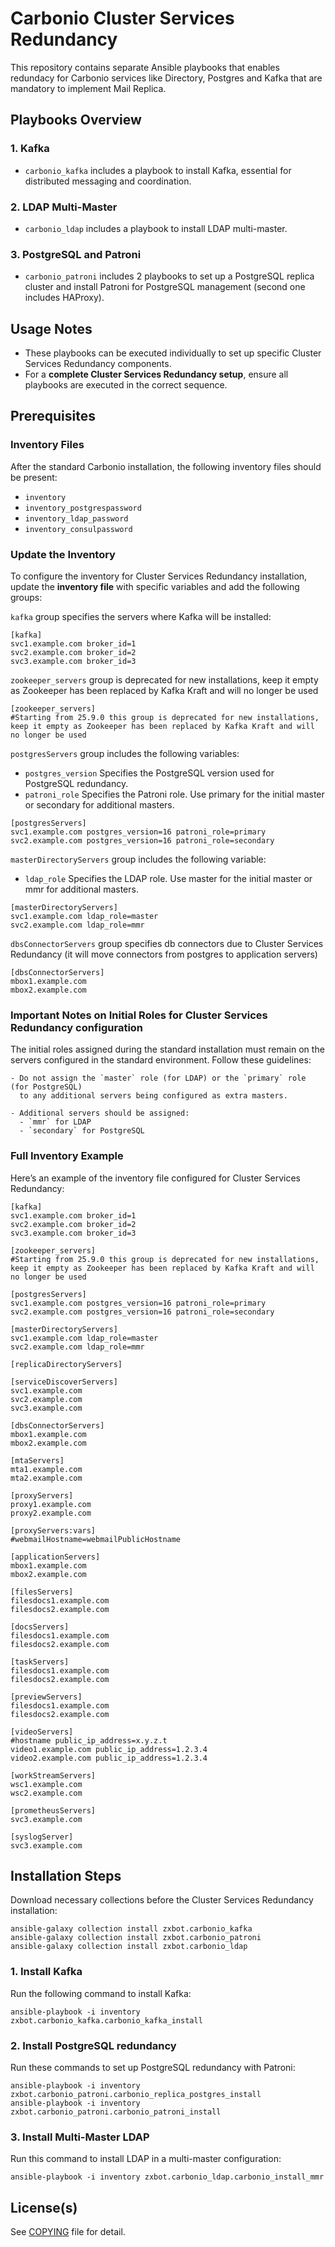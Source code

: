 # Carbonio Cluster Services Redundancy

This repository contains separate Ansible playbooks that enables redundacy for Carbonio services like Directory, Postgres and Kafka that are mandatory to implement Mail Replica.
## Playbooks Overview

### 1. **Kafka**
- `carbonio_kafka` includes a playbook to install Kafka, essential for distributed messaging and coordination.

### 2. **LDAP Multi-Master**
- `carbonio_ldap` includes a playbook to install LDAP multi-master.

### 3. **PostgreSQL and Patroni**
- `carbonio_patroni` includes 2 playbooks to set up a PostgreSQL replica cluster and install Patroni for PostgreSQL management (second one includes HAProxy).

## Usage Notes

- These playbooks can be executed individually to set up specific Cluster Services Redundancy components.
- For a **complete Cluster Services Redundancy setup**, ensure all playbooks are executed in the correct sequence.

## Prerequisites

### Inventory Files
After the standard Carbonio installation, the following inventory files should be present:
- `inventory`
- `inventory_postgrespassword`
- `inventory_ldap_password`
- `inventory_consulpassword`

### Update the Inventory
To configure the inventory for Cluster Services Redundancy installation, update the **inventory file** with specific variables and add the following groups:

`kafka` group specifies the servers where Kafka will be installed:
```
[kafka]
svc1.example.com broker_id=1
svc2.example.com broker_id=2
svc3.example.com broker_id=3
```

`zookeeper_servers` group is deprecated for new installations, keep it empty as Zookeeper has been replaced by Kafka Kraft and will no longer be used
```
[zookeeper_servers]
#Starting from 25.9.0 this group is deprecated for new installations, keep it empty as Zookeeper has been replaced by Kafka Kraft and will no longer be used
```

`postgresServers` group includes the following variables:
* `postgres_version` Specifies the PostgreSQL version used for PostgreSQL redundancy.
* `patroni_role` Specifies the Patroni role. Use primary for the initial master or secondary for additional masters.
```
[postgresServers]
svc1.example.com postgres_version=16 patroni_role=primary
svc2.example.com postgres_version=16 patroni_role=secondary
```

`masterDirectoryServers` group includes the following variable:
* `ldap_role` Specifies the LDAP role. Use master for the initial master or mmr for additional masters.
```
[masterDirectoryServers]
svc1.example.com ldap_role=master
svc2.example.com ldap_role=mmr
```

`dbsConnectorServers` group specifies db connectors due to Cluster Services Redundancy (it will move connectors from postgres to application servers)
```
[dbsConnectorServers]
mbox1.example.com 
mbox2.example.com
```

### Important Notes on Initial Roles for Cluster Services Redundancy configuration

The initial roles assigned during the standard installation must remain on the servers configured in the standard environment. Follow these guidelines:

```plaintext
- Do not assign the `master` role (for LDAP) or the `primary` role (for PostgreSQL) 
  to any additional servers being configured as extra masters.
  
- Additional servers should be assigned:
  - `mmr` for LDAP
  - `secondary` for PostgreSQL
```
### Full Inventory Example
Here’s an example of the inventory file configured for Cluster Services Redundancy:
```
[kafka]
svc1.example.com broker_id=1
svc2.example.com broker_id=2
svc3.example.com broker_id=3

[zookeeper_servers]
#Starting from 25.9.0 this group is deprecated for new installations, keep it empty as Zookeeper has been replaced by Kafka Kraft and will no longer be used

[postgresServers]
svc1.example.com postgres_version=16 patroni_role=primary
svc2.example.com postgres_version=16 patroni_role=secondary

[masterDirectoryServers]
svc1.example.com ldap_role=master
svc2.example.com ldap_role=mmr

[replicaDirectoryServers]

[serviceDiscoverServers]
svc1.example.com
svc2.example.com
svc3.example.com

[dbsConnectorServers]
mbox1.example.com
mbox2.example.com

[mtaServers]
mta1.example.com
mta2.example.com

[proxyServers]
proxy1.example.com
proxy2.example.com

[proxyServers:vars]
#webmailHostname=webmailPublicHostname

[applicationServers] 
mbox1.example.com
mbox2.example.com

[filesServers]
filesdocs1.example.com
filesdocs2.example.com

[docsServers]
filesdocs1.example.com
filesdocs2.example.com

[taskServers]
filesdocs1.example.com
filesdocs2.example.com

[previewServers]
filesdocs1.example.com
filesdocs2.example.com

[videoServers]
#hostname public_ip_address=x.y.z.t
video1.example.com public_ip_address=1.2.3.4
video2.example.com public_ip_address=1.2.3.4

[workStreamServers]
wsc1.example.com
wsc2.example.com

[prometheusServers]
svc3.example.com

[syslogServer]
svc3.example.com
```

## Installation Steps

Download necessary collections before the Cluster Services Redundancy installation:

```
ansible-galaxy collection install zxbot.carbonio_kafka
ansible-galaxy collection install zxbot.carbonio_patroni
ansible-galaxy collection install zxbot.carbonio_ldap
```


### 1. Install Kafka
Run the following command to install Kafka:
```
ansible-playbook -i inventory zxbot.carbonio_kafka.carbonio_kafka_install
```

### 2. Install PostgreSQL redundancy
Run these commands to set up PostgreSQL redundancy with Patroni:
```
ansible-playbook -i inventory zxbot.carbonio_patroni.carbonio_replica_postgres_install
ansible-playbook -i inventory zxbot.carbonio_patroni.carbonio_patroni_install
```

### 3. Install Multi-Master LDAP
Run this command to install LDAP in a multi-master configuration:
```
ansible-playbook -i inventory zxbot.carbonio_ldap.carbonio_install_mmr
```


## License(s)

See [COPYING](COPYING.md) file for detail.
